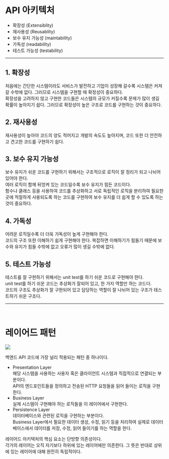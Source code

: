 # API 아키텍처

- 확장성 (Extensiblity)
- 재사용성 (Reusablity)
- 보수 유지 가능성 (maintability)
- 가독성 (readability)
- 테스트 가능성 (testability)

---

## 1. 확장성
처음에는 간단한 시스템이라도 서비스가 발전하고 기업이 성장해 갈수록 시스템은 커져 갈 수밖에 없다. 그러므로 시스템을 구현할 때 확정성이 중요하다.<br>
확장성을 고려하지 않고 구현한 코드들은 시스템의 규모가 커질수록 문제가 많이 생길 확률이 높아지기 쉽다. 그러므로 확장성이 높은 구조로 코드를 구현하는 것이 중요하다. <br>

## 2. 재사용성
재사용성이 높아야 코드의 양도 적어지고 개발의 속도도 높아지며, 코드 또한 더 안전하고 견고한 코드를 구현하기 쉽다.

## 3. 보수 유지 가능성
보수 유지가 쉬운 코드를 구현하기 위해서는 구조적으로 로직이 잘 정리가 되고 나뉘어 있어야 한다. <br>
여러 로직이 함께 뒤엉켜 있는 코드일수록 보수 유지가 힘든 코드이다.<br>
함수나 클래스 등을 사용하여 코드를 추상화하고 서로 독립적인 로직을 분리하여 필요한 곳에 적절하게 사용되도록 하는 코드를 구현하여 보수 유지를 더 쉽게 할 수 있도록 하는 것이 중요하다.

## 4. 가독성
어려운 로직일수록 더 더욱 가독성이 높게 구현해야 한다.<br>
코드의 구조 또한 이해하기 쉽게 구현해야 한다. 복잡하면 이해하기가 힘들기 때문에 보수와 유지가 힘들 수밖에 없고 오류가 많이 생길 수밖에 없다.

## 5. 테스트 가능성
테스트를 잘 구현하기 위해서는 unit test를 하기 쉬운 코드로 구현해야 한다.<br>
unit test를 하기 쉬운 코드는 추상화가 잘되어 있고, 한 가지 역할만 하는 코드다.<br>
코드의 구조도 추상화가 잘 구현되어 있고 담당하는 역할이 잘 나뉘어 있는 구조가 테스트하기 쉬운 구조다.

---
<br>

# 레이어드 패턴
![](https://velog.velcdn.com/images%2Ftaeha7b%2Fpost%2F9a8d2d18-1ffb-4da0-b19f-88774e1533c9%2Flayerd.png) <br>

백엔드 API 코드에 가장 널리 적용되는 패턴 중 하나이다.
- Presentation Layer <br>
해당 시스템을 사용하는 사용자 혹은 클라이언트 시스템과 직접적으로 연결되는 부분이다. <br>
API의 엔드포인트들을 정의하고 전송된 HTTP 요청들을 읽어 들이는 로직을 구현한다.
- Business Layer <br>
실제 시스템이 구현해야 하는 로직들을 이 레이어에서 구현한다.
- Persistence Layer <br>
데이터베이스와 관련된 로직을 구현하는 부분이다. <br>
Business Layer에서 필요한 데이터 생성, 수정, 읽기 등을 처리하여 실제로 데이터베이스에서 데이터를 저장, 수정, 읽어 들이기를 하는 역할을 한다. <br>

레이어드 아키텍처의 핵심 요소는 단방향 의존성이다. <br>
각가의 레이어는 오직 자기보다 하위에 있는 레이어에만 의존한다. 그 뜻은 반대로 상위에 있는 레이어에 대해 완전히 독립적이다.

